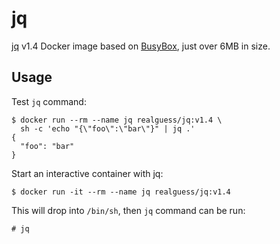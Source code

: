 jq
==

[jq] v1.4 Docker image based on [BusyBox], just over 6MB in size.

[jq]: http://stedolan.github.io/jq/
[BusyBox]: https://registry.hub.docker.com/_/busybox/


Usage
-----

Test `jq` command:

```
$ docker run --rm --name jq realguess/jq:v1.4 \
  sh -c 'echo "{\"foo\":\"bar\"}" | jq .'
{
  "foo": "bar"
}
```

Start an interactive container with jq:

```
$ docker run -it --rm --name jq realguess/jq:v1.4
```

This will drop into `/bin/sh`, then `jq` command can be run:

```
# jq
```
